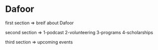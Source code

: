 # Dafoor
first section => breif about Dafoor

second section => 1-podcast 2-volunteering 3-programs 4-scholarships

third section => upcoming events
